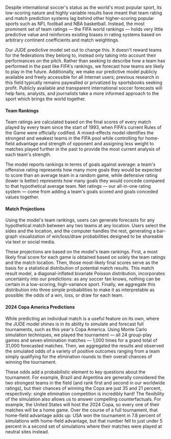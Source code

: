 Despite international soccer's status as the world's most popular sport, its low-scoring nature and highly variable results have meant that team rating and match prediction systems lag behind other higher-scoring popular sports such as NFL football and NBA basketball. Instead, the most prominent set of team ratings — the FIFA world rankings — holds very little predictive value and reinforces existing biases in rating systems based on arbitrary continent coefficients and match weightings.

Our JUDE predictive model set out to change this. It doesn't reward teams for the federations they belong to, instead only taking into account their performances on the pitch. Rather than seeking to describe how a team has performed in the past like FIFA's rankings, we forecast how teams are likely to play in the future. Additionally, we make our predictive model publicly available and freely accessible for all Internet users; previous research in this field typically remains paywalled or privatized by sportsbooks seeking profit. Publicly available and transparent international soccer forecasts will help fans, analysts, and journalists take a more informed approach to the sport which brings the world together.  
#### Team Rankings

Team ratings are calculated based on the final scores of every match played by every team since the start of 1993, when FIFA's current Rules of the Game were officially codified. A mixed-effects model identifies the strongest and weakest teams in the FIFA pool while controlling for home-field advantage and strength of opponent and assigning less weight to matches played further in the past to provide the most current analysis of each team's strength. 

The model reports rankings in terms of goals against average: a team's offensive rating represents how many more goals they would be expected to score than an average team in a random game, while defensive rating (lower is better) represents how many goals they would concede compared to that hypothetical average team. Net ratings — our all-in-one rating system — come from adding a team's goals scored and goals conceded values together. 
#### Match Projections

Using the model's team rankings, users can generate forecasts for any hypothetical match between any two teams at any location. Users select the sides and the location, and the computer handles the rest, generating a bar-graph visualization of win/loss/draw probabilities designed to be shareable via text or social media.

These projections are based on the model's team rankings. First, a most likely final score for each game is obtained based on solely the team ratings and the match location. Then, those most-likely final scores serve as the basis for a statistical distribution of potential match results. This match result model, a diagonal-inflated bivariate Poisson distribution, incorporates uncertainty into our predictions: as any soccer fan knows, nothing can be certain in a low-scoring, high-variance sport. Finally, we aggregate this distribution into three simple probabilities to make it as interpretable as possible: the odds of a win, loss, or draw for each team. 
#### 2024 Copa America Predictions

While predicting an individual match is a useful feature on its own, where the JUDE model shines is in its ability to simulate and forecast full tournaments, such as this year's Copa America. Using Monte Carlo simulation techniques, we played the tournament — all 24 group-play games and seven elimination matches — 1,000 times for a grand total of 31,000 forecasted matches. Then, we aggregated the results and observed the simulated odds of a variety of positive outcomes ranging from a team simply qualifying for the elimination rounds to their overall chances of winning the tournament. 

These odds add a probabilistic element to key questions about the tournament. For example, Brazil and Argentina are generally considered the two strongest teams in the field (and rank first and second in our worldwide ratings), but their chances of winning the Copa are just 35 and 21 percent, respectively: single elimination competition is incredibly hard! The flexibility of the simulation also allows us to answer compelling counterfactuals. For example, the United States will host the 2024 Copa, so every one of their matches will be a home game. Over the course of a full tournament, that home-field advantage adds up: USA won the tournament in 7.8 percent of simulations with home-field advantage, but that number fell to just under 5 percent in a second set of simulations where their matches were played at neutral sites instead.